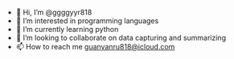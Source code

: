 - 👋 Hi, I’m @ggggyyr818
- 👀 I’m interested in programming languages
- 🌱 I’m currently learning python
- 💞️ I’m looking to collaborate on data capturing and summarizing
- 📫 How to reach me guanyanru818@icloud.com

<!---
ggggyyr818/ggggyyr818 is a ✨ special ✨ repository because its `README.md` (this file) appears on your GitHub profile.
You can click the Preview link to take a look at your changes.
--->

